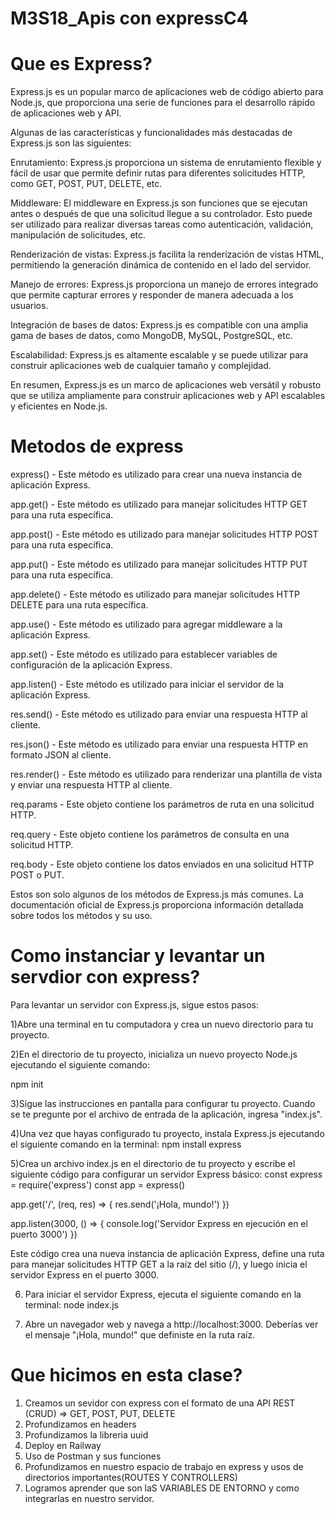 # M3S18_Apis con expressC4

# Que es Express?

Express.js es un popular marco de aplicaciones web de código abierto para Node.js, que proporciona una serie de funciones para el desarrollo rápido de aplicaciones web y API.

Algunas de las características y funcionalidades más destacadas de Express.js son las siguientes:

Enrutamiento: Express.js proporciona un sistema de enrutamiento flexible y fácil de usar que permite definir rutas para diferentes solicitudes HTTP, como GET, POST, PUT, DELETE, etc.

Middleware: El middleware en Express.js son funciones que se ejecutan antes o después de que una solicitud llegue a su controlador. Esto puede ser utilizado para realizar diversas tareas como autenticación, validación, manipulación de solicitudes, etc.

Renderización de vistas: Express.js facilita la renderización de vistas HTML, permitiendo la generación dinámica de contenido en el lado del servidor.

Manejo de errores: Express.js proporciona un manejo de errores integrado que permite capturar errores y responder de manera adecuada a los usuarios.

Integración de bases de datos: Express.js es compatible con una amplia gama de bases de datos, como MongoDB, MySQL, PostgreSQL, etc.

Escalabilidad: Express.js es altamente escalable y se puede utilizar para construir aplicaciones web de cualquier tamaño y complejidad.

En resumen, Express.js es un marco de aplicaciones web versátil y robusto que se utiliza ampliamente para construir aplicaciones web y API escalables y eficientes en Node.js.



# Metodos de express

express() - Este método es utilizado para crear una nueva instancia de aplicación Express.

app.get() - Este método es utilizado para manejar solicitudes HTTP GET para una ruta específica.

app.post() - Este método es utilizado para manejar solicitudes HTTP POST para una ruta específica.

app.put() - Este método es utilizado para manejar solicitudes HTTP PUT para una ruta específica.

app.delete() - Este método es utilizado para manejar solicitudes HTTP DELETE para una ruta específica.

app.use() - Este método es utilizado para agregar middleware a la aplicación Express.

app.set() - Este método es utilizado para establecer variables de configuración de la aplicación Express.

app.listen() - Este método es utilizado para iniciar el servidor de la aplicación Express.

res.send() - Este método es utilizado para enviar una respuesta HTTP al cliente.

res.json() - Este método es utilizado para enviar una respuesta HTTP en formato JSON al cliente.

res.render() - Este método es utilizado para renderizar una plantilla de vista y enviar una respuesta HTTP al cliente.

req.params - Este objeto contiene los parámetros de ruta en una solicitud HTTP.

req.query - Este objeto contiene los parámetros de consulta en una solicitud HTTP.

req.body - Este objeto contiene los datos enviados en una solicitud HTTP POST o PUT.

Estos son solo algunos de los métodos de Express.js más comunes. La documentación oficial de Express.js proporciona información detallada sobre todos los métodos y su uso.

# Como instanciar y levantar un servdior con express?

Para levantar un servidor con Express.js, sigue estos pasos:

1)Abre una terminal en tu computadora y crea un nuevo directorio para tu proyecto.

2)En el directorio de tu proyecto, inicializa un nuevo proyecto Node.js ejecutando el siguiente comando:

npm init

3)Sigue las instrucciones en pantalla para configurar tu proyecto. Cuando se te pregunte por el archivo de entrada de la aplicación, ingresa "index.js".

4)Una vez que hayas configurado tu proyecto, instala Express.js ejecutando el siguiente comando en la terminal:
npm install express

5)Crea un archivo index.js en el directorio de tu proyecto y escribe el siguiente código para configurar un servidor Express básico:
  const express = require('express')
  const app = express()

  app.get('/', (req, res) => {
    res.send('¡Hola, mundo!')
  })

  app.listen(3000, () => {
    console.log('Servidor Express en ejecución en el puerto 3000')
  })
  
  Este código crea una nueva instancia de aplicación Express, define una ruta para manejar solicitudes HTTP GET a la raíz del sitio (/), y luego inicia el servidor Express en el puerto 3000.
  
6) Para iniciar el servidor Express, ejecuta el siguiente comando en la terminal:
      node index.js
      
7) Abre un navegador web y navega a http://localhost:3000. Deberías ver el mensaje "¡Hola, mundo!" que definiste en la ruta raíz.
  
# Que hicimos en esta clase?

1. Creamos un sevidor con express con el formato de una API REST (CRUD) => GET, POST, PUT, DELETE
2. Profundizamos en headers
3. Profundizamos la libreria uuid
4. Deploy en Railway
5. Uso de Postman y sus funciones
6. Profundizamos en nuestro espacio de trabajo en express y usos de directorios importantes(ROUTES Y CONTROLLERS)
7. Logramos aprender que son laS VARIABLES DE ENTORNO y como integrarlas en nuestro servidor.

